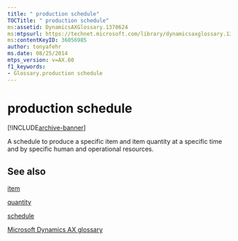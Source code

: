 ```yaml
---
title: " production schedule"
TOCTitle: " production schedule"
ms:assetid: DynamicsAXGlossary.1370624
ms:mtpsurl: https://technet.microsoft.com/library/dynamicsaxglossary.1370624(v=AX.60)
ms:contentKeyID: 36056985
author: tonyafehr
ms.date: 08/25/2014
mtps_version: v=AX.60
f1_keywords:
- Glossary.production schedule
---
```


# production schedule


[!INCLUDE[archive-banner](includes/archive-banner.md)]

A schedule to produce a specific item and item quantity at a specific time and by specific human and operational resources.

## See also

[item](item.md)

[quantity](quantity.md)

[schedule](schedule.md)

[Microsoft Dynamics AX glossary](glossary/microsoft-dynamics-ax-glossary.md)

  



